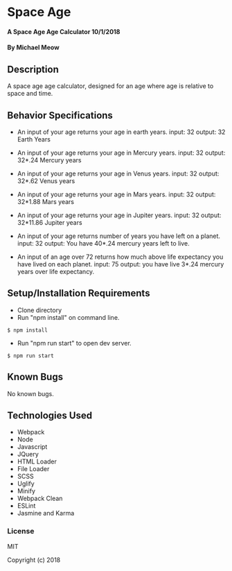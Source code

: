# Space Age

#### A Space Age Age Calculator 10/1/2018

#### By Michael Meow

## Description

A space age age calculator, designed for an age where age is relative to space and time.

## Behavior Specifications

- An input of your age returns your age in earth years.
	input: 32
  output: 32 Earth Years

- An input of your age returns your age in Mercury years.
	input: 32
  output: 32*.24 Mercury years

- An input of your age returns your age in Venus years.
	input: 32
  output: 32*.62 Venus years

- An input of your age returns your age in Mars years.
	input: 32
  output: 32*1.88 Mars years

- An input of your age returns your age in Jupiter years.
	input: 32
  output: 32*11.86 Jupiter years

- An input of your age returns number of years you have left on a planet.
	input: 32
  output: You have 40*.24 mercury years left to live.

- An input of an age over 72 returns how much above life expectancy you have lived on each planet.
	input: 75
  output: you have live 3*.24 mercury years over life expectancy.

## Setup/Installation Requirements

* Clone directory
* Run "npm install" on command line.
```
$ npm install
```
* Run "npm run start" to open dev server.
```
$ npm run start
```

## Known Bugs

No known bugs.

## Technologies Used

* Webpack
* Node
* Javascript
* JQuery
* HTML Loader
* File Loader
* SCSS
* Uglify
* Minify
* Webpack Clean
* ESLint
* Jasmine and Karma

### License

MIT

Copyright (c) 2018
